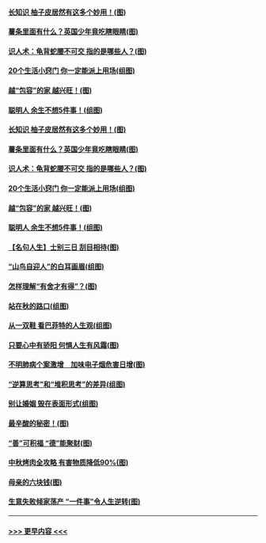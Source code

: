 #### [长知识 柚子皮居然有这多个妙用！(图)](../pages/p8/907425.md?t=09172322) 
#### [薯条里面有什么？英国少年竟吃瞎眼睛(图)](../pages/p8/907381.md?t=09172322) 
#### [识人术：龟背蛇腰不可交 指的是哪些人？(图)](../pages/p8/907503.md?t=09172322) 
#### [20个生活小窍门 你一定能派上用场(组图)](../pages/p8/907510.md?t=09172322) 
#### [越“包容”的家 越兴旺！(图)](../pages/p8/907328.md?t=09172322) 
#### [聪明人 余生不想5件事！(组图)](../pages/p8/907364.md?t=09172322) 
#### [长知识 柚子皮居然有这多个妙用！(图)](../pages/p8/907425.md?t=09172322) 
#### [薯条里面有什么？英国少年竟吃瞎眼睛(图)](../pages/p8/907381.md?t=09172322) 
#### [识人术：龟背蛇腰不可交 指的是哪些人？(图)](../pages/p8/907503.md?t=09172322) 
#### [20个生活小窍门 你一定能派上用场(组图)](../pages/p8/907510.md?t=09172322) 
#### [越“包容”的家 越兴旺！(图)](../pages/p8/907328.md?t=09172322) 
#### [聪明人 余生不想5件事！(组图)](../pages/p8/907364.md?t=09172322) 
#### [【名句人生】士别三日 刮目相待(图)](../pages/p8/906988.md?t=09172322) 
#### [“山鸟自迎人”的白耳画眉(组图)](../pages/p8/907332.md?t=09172322) 
#### [怎样理解“有舍才有得”？(图)](../pages/p8/906872.md?t=09172322) 
#### [站在秋的路口(组图)](../pages/p8/906914.md?t=09172322) 
#### [从一双鞋 看巴菲特的人生观(组图)](../pages/p8/907311.md?t=09172322) 
#### [只要心中有骄阳 何惧人生有风霜(图)](../pages/p8/907320.md?t=09172322) 
#### [不明肺病个案激增　加味电子烟危害日增(图)](../pages/p8/907307.md?t=09172322) 
#### [“逆算思考”和“堆积思考”的差异(组图)](../pages/p8/907229.md?t=09172322) 
#### [别让婚姻 毁在表面形式(组图)](../pages/p8/907118.md?t=09172322) 
#### [最辛酸的秘密！(图)](../pages/p8/906327.md?t=09172322) 
#### [“善”可积福 “德”能聚财(图)](../pages/p8/906906.md?t=09172322) 
#### [中秋烤肉全攻略 有害物质降低90%(图)](../pages/p8/907227.md?t=09172322) 
#### [母亲的六块钱(图)](../pages/p8/907107.md?t=09172322) 
#### [生意失败倾家荡产 “一件事”令人生逆转(图)](../pages/p8/907101.md?t=09172322) 

----
#### [ >>> 更早内容 <<< ](../indexes/p8-earlier.md)
